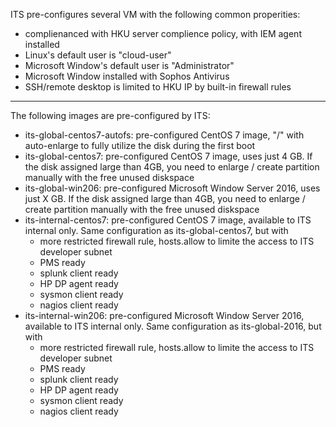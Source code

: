 ITS pre-configures several VM with the following common properities:
* complienanced with HKU server complience policy, with IEM agent installed
* Linux's default user is "cloud-user"
* Microsoft Window's default user is "Administrator"
* Microsoft Window installed with Sophos Antivirus
* SSH/remote desktop is limited to HKU IP by built-in firewall rules

***

The following images are pre-configured by ITS:
* its-global-centos7-autofs: pre-configured CentOS 7 image, "/" with auto-enlarge to fully utilize the disk during the first boot
* its-global-centos7: pre-configured CentOS 7 image, uses just 4 GB. If the disk assigned large than 4GB, you need to enlarge / create partition manually with the free unused diskspace
* its-global-win206: pre-configured Microsoft Window Server 2016, uses just X GB. If the disk assigned large than 4GB, you need to enlarge / create partition manually with the free unused diskspace
* its-internal-centos7: pre-configured CentOS 7 image, available to ITS internal only. Same configuration as its-global-centos7, but with
  + more restricted firewall rule, hosts.allow to limite the access to ITS developer subnet
  + PMS ready
  + splunk client ready
  + HP DP agent ready
  + sysmon client ready
  + nagios client ready
* its-internal-win206: pre-configured Microsoft Window Server 2016, available to ITS internal only. Same configuration as its-global-2016, but with
  + more restricted firewall rule, hosts.allow to limite the access to ITS developer subnet
  + PMS ready
  + splunk client ready
  + HP DP agent ready
  + sysmon client ready
  + nagios client ready

